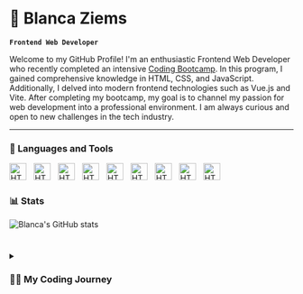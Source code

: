 # 🌵 Blanca Ziems

**`Frontend Web Developer`**

Welcome to my GitHub Profile! I'm an enthusiastic Frontend Web Developer who recently completed an intensive <a href="https://www.coding-bootcamps.eu/">Coding Bootcamp</a>. In this program, I gained comprehensive knowledge in HTML, CSS, and JavaScript. Additionally, I delved into modern frontend technologies such as Vue.js and Vite.
After completing my bootcamp, my goal is to channel my passion for web development into a professional environment. I am always curious and open to new challenges in the tech industry.

--- 

### 🧰 Languages and Tools
<img align="left" alt="HTML" width="30px" style="padding-right:10px;" src="https://cdn.jsdelivr.net/gh/devicons/devicon/icons/html5/html5-plain-wordmark.svg" />
<img align="left" alt="HTML" width="30px" style="padding-right:10px;" src="https://cdn.jsdelivr.net/gh/devicons/devicon/icons/css3/css3-plain-wordmark.svg" />
<img align="left" alt="HTML" width="30px" style="padding-right:10px;" src="https://cdn.jsdelivr.net/gh/devicons/devicon/icons/javascript/javascript-plain.svg" />
<img align="left" alt="HTML" width="30px" style="padding-right:10px;" src="https://cdn.jsdelivr.net/gh/devicons/devicon/icons/vuejs/vuejs-original-wordmark.svg" />
<img align="left" alt="HTML" width="30px" style="padding-right:10px;" src="https://cdn.jsdelivr.net/gh/devicons/devicon/icons/git/git-original.svg" />
<img align="left" alt="HTML" width="30px" style="padding-right:10px;" src="https://cdn.jsdelivr.net/gh/devicons/devicon/icons/github/github-original.svg" />
<img align="left" alt="HTML" width="30px" style="padding-right:10px;" src="https://cdn.jsdelivr.net/gh/devicons/devicon/icons/vscode/vscode-original.svg" />
<img align="left" alt="HTML" width="30px" style="padding-right:10px;" src="https://cdn.jsdelivr.net/gh/devicons/devicon/icons/nodejs/nodejs-original.svg" />
<img align="left" alt="HTML" width="30px" style="padding-right:10px;" src="https://cdn.jsdelivr.net/gh/devicons/devicon/icons/npm/npm-original-wordmark.svg" />
<br/>

#


### 📊 Stats

![Blanca's GitHub stats](https://github-readme-stats.vercel.app/api?username=blanc1a&show_icons=true&theme=gruvbox)

#

<details>
 <summary><h3>👨‍💻 My Coding Journey</h3></summary>
With my studies in Media and Communications for Digital Business, I not only gained an initial insight into the world of computer science but also took my first steps in this fascinating field. In search of a hands-on specialization, I opted for further education as a Frontend Developer through an intensive coding bootcamp. This experience allowed me to solidify my foundational knowledge and chart a clear professional path in the realm of frontend development. Despite already possessing a strong base, I remain in a continuous learning phase to deepen my skills and stay abreast of the latest developments.






          
          
